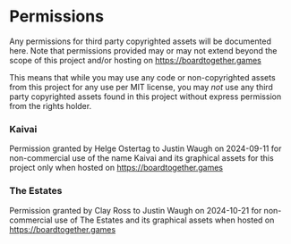 # Permissions

Any permissions for third party copyrighted assets will be documented here. Note that permissions provided may or may not extend beyond the scope
of this project and/or hosting on https://boardtogether.games

This means that while you may use any code or non-copyrighted assets from this project for any use per MIT license, you may _not_ use any third party copyrighted assets
found in this project without express permission from the rights holder.

### Kaivai

Permission granted by Helge Ostertag to Justin Waugh on 2024-09-11 for non-commercial use of the name Kaivai and its graphical assets for this project only when hosted on https://boardtogether.games

### The Estates

Permission granted by Clay Ross to Justin Waugh on 2024-10-21 for non-commercial use of The Estates and its graphical assets when hosted on https://boardtogether.games

